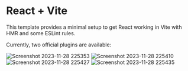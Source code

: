 # React + Vite

This template provides a minimal setup to get React working in Vite with HMR and some ESLint rules.

Currently, two official plugins are available:


![Screenshot 2023-11-28 225353](https://github.com/1806loki/Lief-Injury-Tracking-System/assets/127595726/6cae99a0-ee24-4401-9dcd-4f92115c6dcb)
![Screenshot 2023-11-28 225410](https://github.com/1806loki/Lief-Injury-Tracking-System/assets/127595726/312264a1-182b-4756-a458-ddccf33ae88c)
![Screenshot 2023-11-28 225427](https://github.com/1806loki/Lief-Injury-Tracking-System/assets/127595726/f61f8f23-c374-4eac-bd45-c90429b54fa9)
![Screenshot 2023-11-28 225435](https://github.com/1806loki/Lief-Injury-Tracking-System/assets/127595726/356a9ea6-ccdd-436e-82af-6f646ecefe3f)

